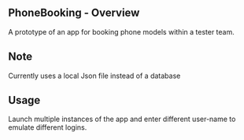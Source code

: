 <h2>PhoneBooking - Overview</h2>
A prototype of an app for booking phone models within a tester team. 

<h2>Note</h2>
Currently uses a local Json file instead of a database

<h2>Usage</h2>
Launch multiple instances of the app and enter different user-name to emulate different logins. 

